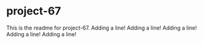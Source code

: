 # project-67

This is the readme for project-67.
Adding a line!
Adding a line!
Adding a line!
Adding a line!
Adding a line!
